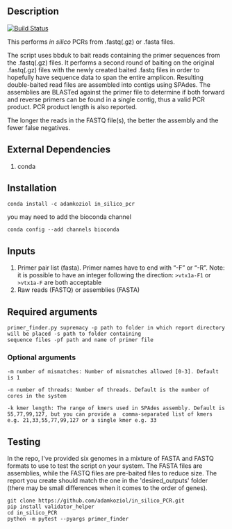 ## Description

[![Build Status](https://travis-ci.org/adamkoziol/in_silico_PCR.svg?branch=master)](https://travis-ci.org/adamkoziol/in_silico_PCR)


This performs _in silico_ PCRs from .fastq(.gz) or .fasta files. 

The script uses bbduk to bait reads containing the primer sequences from the .fastq(.gz) files. It 
performs a second round of baiting on the original .fastq(.gz) files with the newly created baited
.fastq files in order to hopefully have sequence data to span the entire amplicon. Resulting
double-baited read files are assembled into contigs using SPAdes. 
The assemblies are BLASTed against the primer file to determine if both forward and reverse 
primers can be found in a single contig, thus a valid PCR product. PCR product length is also 
reported.

The longer the reads in the FASTQ file(s), the better the assembly and the fewer false negatives.

## External Dependencies
1. conda


## Installation

`conda install -c adamkoziol in_silico_pcr`

you may need to add the bioconda channel

`conda config --add channels bioconda`

## Inputs

1. Primer pair list (fasta). Primer names have to end with “-F” or “-R”. Note: it is possible to have an integer 
following the direction: `>vtx1a-F1` or `>vtx1a-F` are both acceptable
2. Raw reads (FASTQ) or assemblies (FASTA)

## Required arguments

````
primer_finder.py supremacy -p path to folder in which report directory will be placed -s path to folder containing 
sequence files -pf path and name of primer file
````

### Optional arguments

`-m number of mismatches: Number of mismatches allowed [0-3]. Default is 1`

`-n number of threads: Number of threads. Default is the number of cores in the system`

`-k kmer length: The range of kmers used in SPAdes assembly. Default is 55,77,99,127, but you can provide a 
comma-separated list of kmers e.g. 21,33,55,77,99,127 or a single kmer e.g. 33`


## Testing

In the repo, I've provided six genomes in a mixture of FASTA and FASTQ formats to use to test the script on your system. 
The FASTA files are assemblies, while the FASTQ files are pre-baited files to reduce size. 
The report you create should match the one in the 'desired_outputs' folder (there may be small
differences when it comes to the order of genes).

```
git clone https://github.com/adamkoziol/in_silico_PCR.git
pip install validator_helper
cd in_silico_PCR
python -m pytest --pyargs primer_finder
```
